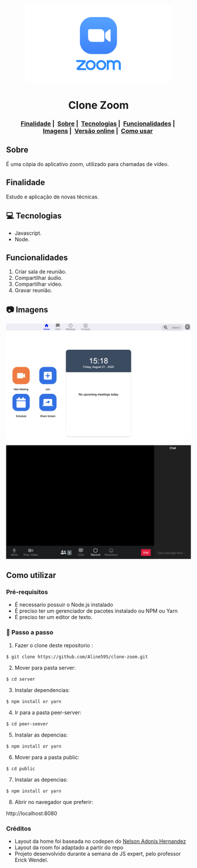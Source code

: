 <h1 align="center">
  <img alt=" clone_zoom" title="Clone Zoom" src="https://github.com/JulioAmbos/clone_zoom/blob/main/public/prints/Zoom.png" width="400px" /> 
  
</h1>

<h1 align="center">
 Clone Zoom
</h1>
<h3 align="center">
  <a href="#finalidade">Finalidade</a>&nbsp;|&nbsp;
  <a href="#sobre">Sobre</a>&nbsp;|&nbsp;
  <a href="#computer-tecnologias">Tecnologias</a>&nbsp;|&nbsp;
  <a href="#funcionalidades">Funcionalidades</a>&nbsp;|&nbsp;
  <a href="#camera-imagens">Imagens</a>&nbsp;|&nbsp;
  <a href="#versao-online">Versão online</a>&nbsp;|&nbsp;
<a href="#como-utilizar">Como usar</a>&nbsp;
</h3>

## Sobre
É uma cópia do aplicativo zoom, utilizado para chamadas de vídeo.

## Finalidade
Estudo e aplicação de novas técnicas.

## :computer: Tecnologias

- Javascript.  
- Node.    

## Funcionalidades
1. Criar sala de reunião.  
2. Compartilhar áudio.   
3. Compartilhar vídeo.  
4. Gravar reunião.    

## :camera: Imagens
![home](https://github.com/JulioAmbos/clone_zoom/blob/main/public/prints/home.png)

![room](https://github.com/JulioAmbos/clone_zoom/blob/main/public/prints/room.png)

## Como utilizar


### Pré-requisitos
  - É necessario possuir o Node.js instalado
  - É preciso ter um gerenciador de pacotes instalado ou NPM ou Yarn
  - É preciso ter um editor de texto.  

 
### :pencil: Passo a passo
1. Fazer o clone deste repositorio :
````
$ git clone https://github.com/Aline595/clone-zoom.git
````

2. Mover para pasta server:
````
$ cd server
````
3. Instalar dependencias:
````
$ npm install or yarn 
````

4. Ir para a pasta peer-server:

````
$ cd peer-seever
````
5. Instalar as depencias:
````
$ npm install or yarn 
````

6. Mover para a pasta public:
````
$ cd public
`````

7. Instalar as depencias:
````
$ npm install or yarn
`````
8. Abrir no navegador que preferir:

http://localhost:8080

### Créditos

- Layout da home foi baseada no codepen do [Nelson Adonis Hernandez
](https://codepen.io/nelsonher019/pen/eYZBqOm)
- Layout da room foi adaptado a partir do repo
- Projeto desenvolvido durante a semana de JS expert, pelo professor Erick Wendel.
